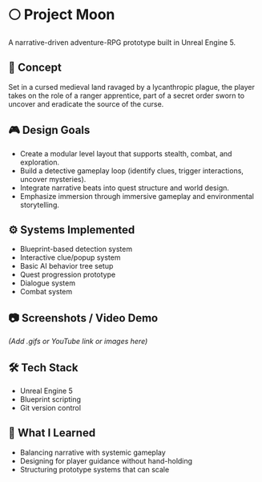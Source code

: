 # 🌕 Project Moon
A narrative-driven adventure-RPG prototype built in Unreal Engine 5.

## 🧩 Concept
Set in a cursed medieval land ravaged by a lycanthropic plague, the player takes on the role of a ranger apprentice, part of a secret order sworn to uncover and eradicate the source of the curse.

## 🎮 Design Goals
- Create a modular level layout that supports stealth, combat, and exploration.
- Build a detective gameplay loop (identify clues, trigger interactions, uncover mysteries).
- Integrate narrative beats into quest structure and world design.
- Emphasize immersion through immersive gameplay and environmental storytelling.

## ⚙️ Systems Implemented
- Blueprint-based detection system
- Interactive clue/popup system
- Basic AI behavior tree setup
- Quest progression prototype
- Dialogue system
- Combat system

## 📷 Screenshots / Video Demo
*(Add .gifs or YouTube link or images here)*

## 🛠 Tech Stack
- Unreal Engine 5
- Blueprint scripting
- Git version control

## 🧠 What I Learned
- Balancing narrative with systemic gameplay
- Designing for player guidance without hand-holding
- Structuring prototype systems that can scale
